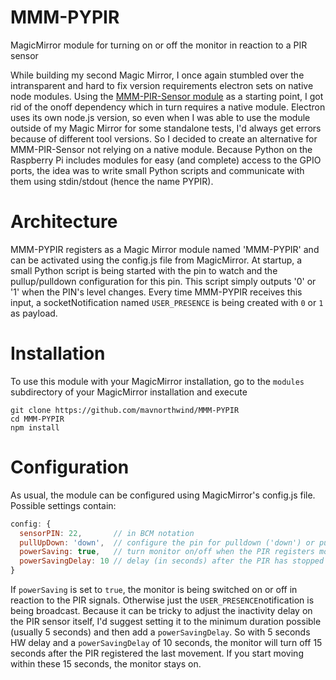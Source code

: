 # MMM-PYPIR
MagicMirror module for turning on or off the monitor in reaction to a PIR sensor

While building my second Magic Mirror, I once again stumbled over the intransparent and hard to fix version requirements electron sets on native node modules.
Using the [MMM-PIR-Sensor module](https://github.com/paviro/MMM-PIR-Sensor) as a starting point, I got rid of the onoff dependency which in turn requires a native module.
Electron uses its own node.js version, so even when I was able to use the module outside of my Magic Mirror for some standalone tests, I'd always get errors because of different tool versions.
So I decided to create an alternative for MMM-PIR-Sensor not relying on a native module.
Because Python on the Raspberry Pi includes modules for easy (and complete) access to the GPIO ports, the idea was to write small Python scripts and communicate with them using stdin/stdout (hence the name PYPIR).

# Architecture
MMM-PYPIR registers as a Magic Mirror module named 'MMM-PYPIR' and can be activated using the config.js file from MagicMirror.
At startup, a small Python script is being started with the pin to watch and the pullup/pulldown configuration for this pin.
This script simply outputs '0' or '1' when the PIN's level changes.
Every time MMM-PYPIR receives this input, a socketNotification named `USER_PRESENCE` is being created with `0` or `1` as payload.

# Installation
To use this module with your MagicMirror installation, go to the `modules` subdirectory of your MagicMirror installation and execute 
```
git clone https://github.com/mavnorthwind/MMM-PYPIR
cd MMM-PYPIR
npm install
```


# Configuration
As usual, the module can be configured using MagicMirror's config.js file.
Possible settings contain:
```javascript
config: {
  sensorPIN: 22,       // in BCM notation
  pullUpDown: 'down',  // configure the pin for pulldown ('down') or pullup ('up')
  powerSaving: true,   // turn monitor on/off when the PIR registers movement
  powerSavingDelay: 10 // delay (in seconds) after the PIR has stopped registering movement to turn off the monitor
}
```
If `powerSaving` is set to `true`, the monitor is being switched on or off in reaction to the PIR signals. Otherwise just the `USER_PRESENCE`notification is being broadcast.
Because it can be tricky to adjust the inactivity delay on the PIR sensor itself, I'd suggest setting it to the minimum duration possible (usually 5 seconds) and then add a `powerSavingDelay`. So with 5 seconds HW delay and a `powerSavingDelay` of 10 seconds, the monitor will turn off 15 seconds after the PIR registered the last movement. If you start moving within these 15 seconds, the monitor stays on.
